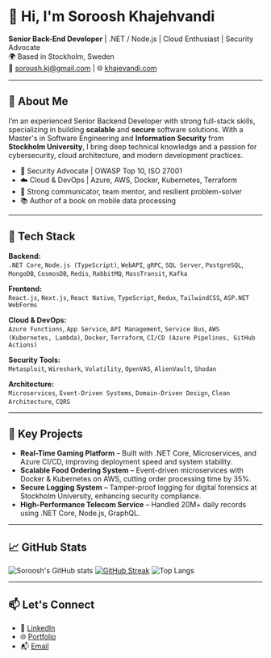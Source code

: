 # 👋 Hi, I'm Soroosh Khajehvandi

**Senior Back-End Developer** | .NET / Node.js | Cloud Enthusiast | Security Advocate  
🌍 Based in Stockholm, Sweden  
📧 [soroush.kj@gmail.com](mailto:soroush.kj@gmail.com) | 🌐 [khajevandi.com](https://khajevandi.com)

---

## 💼 About Me

I’m an experienced Senior Backend Developer with strong full-stack skills, specializing in building **scalable** and **secure** software solutions. With a Master's in Software Engineering and **Information Security** from **Stockholm University**, I bring deep technical knowledge and a passion for cybersecurity, cloud architecture, and modern development practices.

- 🔐 Security Advocate | OWASP Top 10, ISO 27001
- ☁️ Cloud & DevOps | Azure, AWS, Docker, Kubernetes, Terraform
- 💬 Strong communicator, team mentor, and resilient problem-solver
- 📚 Author of a book on mobile data processing

---

## 🚀 Tech Stack

**Backend:**  
`.NET Core`, `Node.js (TypeScript)`, `WebAPI`, `gRPC`, `SQL Server`, `PostgreSQL`, `MongoDB`, `CosmosDB`, `Redis`, `RabbitMQ`, `MassTransit`, `Kafka`

**Frontend:**  
`React.js`, `Next.js`, `React Native`, `TypeScript`, `Redux`, `TailwindCSS`, `ASP.NET WebForms`

**Cloud & DevOps:**  
`Azure Functions`, `App Service`, `API Management`, `Service Bus`, `AWS (Kubernetes, Lambda)`, `Docker`, `Terraform`, `CI/CD (Azure Pipelines, GitHub Actions)`

**Security Tools:**  
`Metasploit`, `Wireshark`, `Volatility`, `OpenVAS`, `AlienVault`, `Shodan`

**Architecture:**  
`Microservices`, `Event-Driven Systems`, `Domain-Driven Design`, `Clean Architecture`, `CQRS`

---

## 🔧 Key Projects

- **Real-Time Gaming Platform** – Built with .NET Core, Microservices, and Azure CI/CD, improving deployment speed and system stability.
- **Scalable Food Ordering System** – Event-driven microservices with Docker & Kubernetes on AWS, cutting order processing time by 35%.
- **Secure Logging System** – Tamper-proof logging for digital forensics at Stockholm University, enhancing security compliance.
- **High-Performance Telecom Service** – Handled 20M+ daily records using .NET Core, Node.js, GraphQL.

---

## 📈 GitHub Stats

![Soroosh's GitHub stats](https://github-readme-stats.vercel.app/api?username=sorooshkj&show_icons=true&theme=radical)
[![GitHub Streak](https://streak-stats.demolab.com?user=sorooshkj&theme=radical)](https://git.io/streak-stats)
![Top Langs](https://github-readme-stats.vercel.app/api/top-langs/?username=sorooshkj&layout=compact&theme=radical)

---

## 📫 Let's Connect

- 💼 [LinkedIn](https://linkedin.com/in/soroosh-khajevandi)
- 🌐 [Portfolio](https://khajevandi.com)
- 📬 [Email](mailto:soroush.kj@gmail.com)


